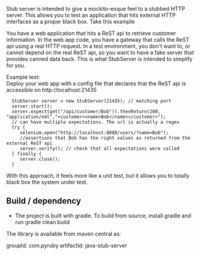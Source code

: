 Stub server is intended to give a mockito-esque feel to a stubbed HTTP server.  This allows you to test
an application that hits external HTTP interfaces as a proper black box.  Take this example
<p>
You have a web application that hits a ReST api to retrieve customer information.  In the web app code, you have
a gateway that calls the ReST api using a real HTTP request.  In a test environment, you don't want to, or cannot
depend on the real ReST api, so you want to have a fake server that provides canned data back.  This is what
StubServer is intended to simplify for you.

Example test:<br>
  Deploy your web app with a config file that declares that the ReST api is accessible on http://localhost:21435</li>
```
  StubServer server = new StubServer(21435); // matching port
  server.start();
  server.expect(get("/api/customer/Bob")).thenReturn(200, "application/xml","<customer><name>Bob</name></customer>");
  // can have multiple expectations. The url is actually a regex
  try {
     selenium.open("http://localhost:8080/users/?name=Bob");
     //assertions that Bob has the right values as returned from the external ReST api
     server.verify(); // check that all expectations were called
  } finally {
     server.close();
  }
```
With this approach, it feels more like a unit test, but it allows you to totally black box the system under test.

## Build / dependency

- The project is built with gradle. To build from source, install gradle and run gradle clean build

The library is available from maven central as:

groupId:    com.pyruby
artifactId: java-stub-server
